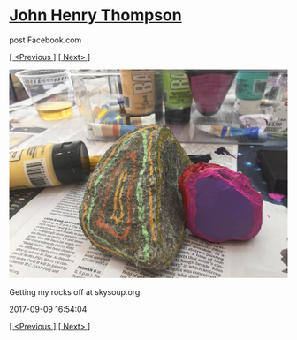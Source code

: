 # [John Henry Thompson](../README.md)
post Facebook.com

[[ <Previous ]](2017-09-09-6.md) [[ Next> ]](2017-09-08-1.md)

[![](../media/2017-09-09/Timeline-Photos-Getting-my-rocks-off-at-skysoup-org.jpg)](../README.md)

Getting my rocks off at skysoup.org

2017-09-09 16:54:04

[[ <Previous ]](2017-09-09-6.md) [[ Next> ]](2017-09-08-1.md)
